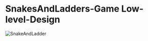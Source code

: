 # SnakesAndLadders-Game Low-level-Design
![SnakeAndLadder](https://user-images.githubusercontent.com/72811328/145755824-e5acb4fe-4ac5-4c4c-a2bb-06cfa8523c5a.png)
